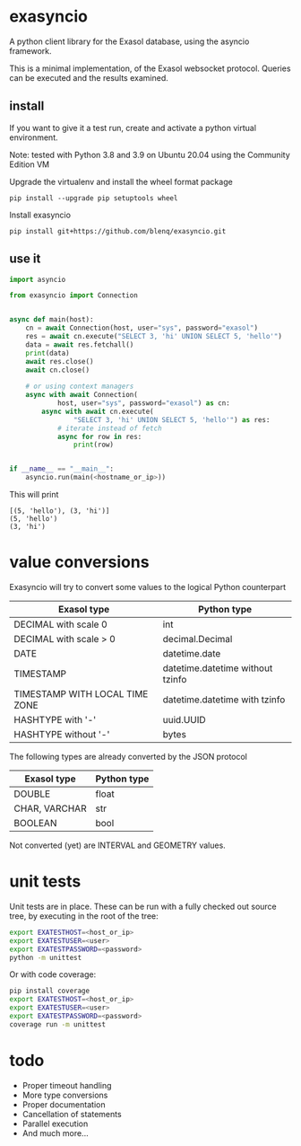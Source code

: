 # exasyncio

A python client library for the Exasol database, using the asyncio framework.

This is a minimal implementation, of the Exasol websocket protocol. Queries
can be executed and the results examined. 

## install

If you want to give it a test run, create and activate a python virtual
environment.

Note: tested with Python 3.8 and 3.9 on Ubuntu 20.04 using the Community
Edition VM

Upgrade the virtualenv and install the wheel format package

```shell
pip install --upgrade pip setuptools wheel
```

Install exasyncio

```shell
pip install git+https://github.com/blenq/exasyncio.git
```

## use it

```python
import asyncio

from exasyncio import Connection


async def main(host):
    cn = await Connection(host, user="sys", password="exasol")
    res = await cn.execute("SELECT 3, 'hi' UNION SELECT 5, 'hello'")
    data = await res.fetchall()
    print(data)
    await res.close()
    await cn.close()
    
    # or using context managers
    async with await Connection(
            host, user="sys", password="exasol") as cn:
        async with await cn.execute(
                "SELECT 3, 'hi' UNION SELECT 5, 'hello'") as res:
            # iterate instead of fetch
            async for row in res: 
                print(row)


if __name__ == "__main__":
    asyncio.run(main(<hostname_or_ip>))
```

This will print

```
[(5, 'hello'), (3, 'hi')]
(5, 'hello')
(3, 'hi')
```

# value conversions

Exasyncio will try to convert some values to the logical Python counterpart

Exasol type | Python type
----------- | -----------
DECIMAL with scale 0 | int
DECIMAL with scale > 0 | decimal.Decimal
DATE | datetime.date
TIMESTAMP | datetime.datetime without tzinfo
TIMESTAMP WITH LOCAL TIME ZONE | datetime.datetime with tzinfo
HASHTYPE with '-' | uuid.UUID
HASHTYPE without '-' | bytes

The following types are already converted by the JSON protocol

Exasol type | Python type
----------- | -----------
DOUBLE | float
CHAR, VARCHAR | str
BOOLEAN | bool

Not converted (yet) are INTERVAL and GEOMETRY values.

# unit tests

Unit tests are in place. These can be run
with a fully checked out source tree, by executing in the root of the tree:

```bash
export EXATESTHOST=<host_or_ip>
export EXATESTUSER=<user>
export EXATESTPASSWORD=<password>
python -m unittest
```

Or with code coverage:

```bash
pip install coverage
export EXATESTHOST=<host_or_ip>
export EXATESTUSER=<user>
export EXATESTPASSWORD=<password>
coverage run -m unittest
```

# todo

* Proper timeout handling
* More type conversions
* Proper documentation
* Cancellation of statements
* Parallel execution
* And much more...


